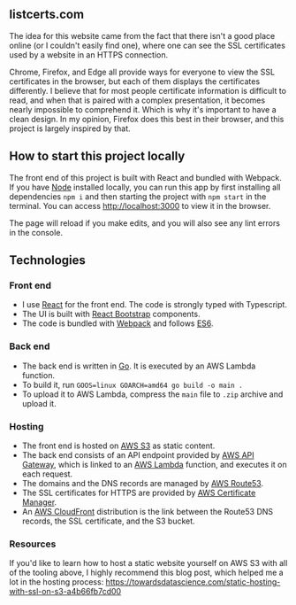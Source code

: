 ## listcerts.com

The idea for this website came from the fact that there isn't a good place online (or I couldn't easily find one), 
where one can see the SSL certificates used by a website in an HTTPS connection.

Chrome, Firefox, and Edge all provide ways for everyone to view the SSL certificates in the browser, but each of them 
displays the certificates differently. I believe that for most people certificate information is difficult to read, 
and when that is paired with a complex presentation, it becomes nearly impossible to comprehend it. Which is why 
it's important to have a clean design. In my opinion, Firefox does this best in their browser, and this project is 
largely inspired by that.

## How to start this project locally

The front end of this project is built with React and bundled with Webpack. If you have [Node](https://nodejs.org/en/)
installed locally, you can run this app by first installing all dependencies `npm i` and then starting the project with 
`npm start` in the terminal. You can access [http://localhost:3000](http://localhost:3000) to view it in the browser.

The page will reload if you make edits, and you will also see any lint errors in the console.

## Technologies

### Front end

- I use [React](https://reactjs.org/) for the front end. The code is strongly typed with Typescript.
- The UI is built with [React Bootstrap](https://react-bootstrap.github.io/) components.
- The code is bundled with [Webpack](https://webpack.js.org/) and follows [ES6](https://www.w3schools.com/js/js_es6.asp).

### Back end

- The back end is written in [Go](https://golang.org/). It is executed by an AWS Lambda function.
- To build it, run `GOOS=linux GOARCH=amd64 go build -o main .` 
- To upload it to AWS Lambda, compress the `main` file to `.zip` archive and upload it.

### Hosting

- The front end is hosted on [AWS S3](https://aws.amazon.com/s3/) as static content.
- The back end consists of an API endpoint provided by [AWS API Gateway](https://aws.amazon.com/api-gateway/), which is
linked to an [AWS Lambda](https://aws.amazon.com/lambda/) function, and executes it on each request.
- The domains and the DNS records are managed by [AWS Route53](https://aws.amazon.com/route53/).
- The SSL certificates for HTTPS are provided by [AWS Certificate Manager](https://aws.amazon.com/certificate-manager/).
- An [AWS CloudFront](https://aws.amazon.com/cloudfront/) distribution is the link between the Route53 DNS records,
the SSL certificate, and the S3 bucket.

### Resources

If you'd like to learn how to host a static website yourself on AWS S3 with all of the tooling above, I highly
recommend this blog post, which helped me a lot in the hosting process: https://towardsdatascience.com/static-hosting-with-ssl-on-s3-a4b66fb7cd00
